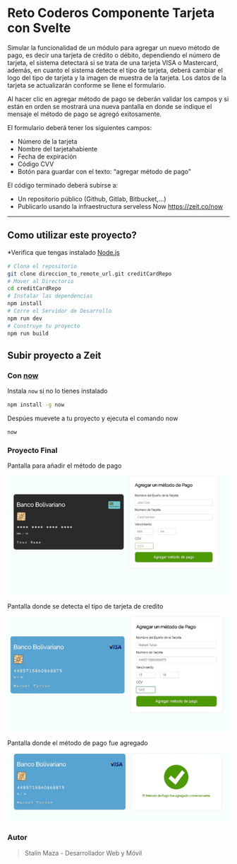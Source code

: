 # Reto Coderos Componente Tarjeta con Svelte

Simular la funcionalidad de un módulo para agregar un nuevo método de pago, es decir una tarjeta de crédito o débito, dependiendo el número de tarjeta, el sistema detectará si se trata de una tarjeta VISA o Mastercard, además, en cuanto el sistema detecte el tipo de tarjeta, deberá cambiar el logo del tipo de tarjeta y la imagen de muestra de la tarjeta. Los datos de la tarjeta se actualizarán conforme se llene el formulario. 

Al hacer clic en agregar método de pago se deberán validar los campos y si están en orden se mostrará una nueva pantalla en donde se indique el mensaje el método de pago se agregó exitosamente.

El formulario deberá tener los siguientes campos:

- Número de la tarjeta
- Nombre del tarjetahabiente
- Fecha de expiración
- Código CVV
- Botón para guardar con el texto: “agregar método de pago"

El código terminado deberá subirse a:

- Un repositorio público (Github, Gitlab, Bitbucket,...)
- Publicarlo usando la infraestructura serveless Now  https://zeit.co/now

---

## Como utilizar este proyecto?

*Verifica que tengas instalado [Node.js](https://nodejs.org)

```bash
# Clona el repositorio
git clone direccion_to_remote_url.git creditCardRepo
# Mover al Directorio 
cd creditCardRepo
# Instalar las dependencias
npm install
# Corre el Servidor de Desarrollo
npm run dev
# Construye tu proyecto
npm run build
```

## Subir proyecto a Zeit

### Con [now](https://zeit.co/now)

Instala `now` si no lo tienes instalado

```bash
npm install -g now
```

Despúes muevete a tu proyecto y ejecuta el comando now

```bash
now
```


### Proyecto Final


Pantalla para añadir el método de pago

![Componente Inicial de la Tarjeta de Credito](./img/initial_page.jpg)


Pantalla donde se detecta el tipo de tarjeta de credito

![Componente Inicial de la Tarjeta de Credito](./img/card_checked.jpg)


Pantalla donde el método de pago fue agregado

![Componente Inicial de la Tarjeta de Credito](./img/card_method_added.png)


### Autor

> Stalin Maza - Desarrollador Web y Móvil

